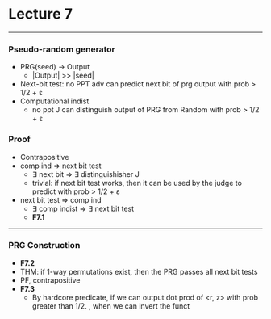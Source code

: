 <h1>Lecture 7</h1>

---

<h3>Pseudo-random generator</h3>

  * PRG(seed) &rarr; Output
      - |Output| >> |seed|
  * Next-bit test: no PPT adv can predict next bit of prg output with prob > 1/2 + &epsilon;
  * Computational indist
      - no ppt J can distinguish output of PRG from Random with prob > 1/2 + &epsilon;

<h3>Proof</h3>

  * Contrapositive
  * comp ind &rArr; next bit test
      - &exist; next bit &rArr; &exist; distinguishisher J
      - trivial: if next bit test works, then it can be used by the judge to predict with prob &gt; 1/2 + &epsilon;
  * next bit test &rArr; comp ind
      - &exist; comp indist &rArr; &exist; next bit test
      - __F7.1__

---

<h3>PRG Construction</h3>

  * __F7.2__
  * THM: if 1-way permutations exist, then the PRG passes all next bit tests
  * PF, contrapositive
  * __F7.3__
      - By hardcore predicate, if we can output dot prod of &lt;r, z&gt; with prob greater than 1/2. , when we can invert the funct
